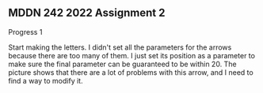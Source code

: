 ## MDDN 242 2022 Assignment 2

Progress 1

Start making the letters. I didn't set all the parameters for the arrows because there are too many of them. I just set its position as a parameter to make sure the final parameter can be guaranteed to be within 20. The picture shows that there are a lot of problems with this arrow, and I need to find a way to modify it.
